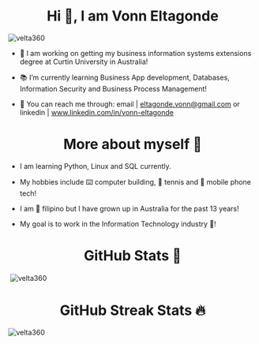 <h1 align="center">Hi 👋, I am Vonn Eltagonde</h1>

<p align="left"> <img src="https://komarev.com/ghpvc/?username=velta360&label=Profile%20views&color=0e75b6&style=flat" alt="velta360" /> </p>

- 🔬 I am working on getting my business information systems extensions degree at Curtin University in Australia!
  
- 📚 I’m currently learning Business App development, Databases, Information Security and Business Process Management!
  
- 📨 You can reach me through: email | eltagonde.vonn@gmail.com or linkedin | www.linkedin.com/in/vonn-eltagonde

<h1 align="center">More about myself 🐼</h1>

- I am learning Python, Linux and SQL currently.

- My hobbies include ⌨️ computer building, 🎾 tennis and 📱 mobile phone tech!
  
- I am 🛫 filipino but I have grown up in Australia for the past 13 years!

- My goal is to work in the Information Technology industry 🤳!




<h1 align="center">GitHub Stats 🎯 </h1>

<p>&nbsp;<img align="center" src="https://github-readme-stats.vercel.app/api?username=velta360&show_icons=true&locale=en&theme=tokyonight" alt="velta360" /></p>

<h1 align="center">GitHub Streak Stats 🔥 </h1>

<p><img align="center" src="https://github-readme-streak-stats.herokuapp.com/?user=velta360&theme=dark" alt="velta360" /></p> 

<!--
**velta360/velta360** is a ✨ _special_ ✨ repository because its `README.md` (this file) appears on your GitHub profile.

